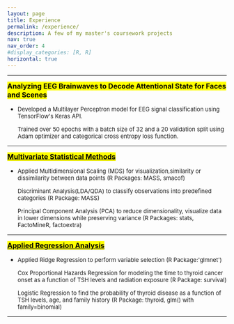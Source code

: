 ```yaml
---
layout: page
title: Experience 
permalink: /experience/
description: A few of my master's coursework projects 
nav: true
nav_order: 4
#display_categories: [R, R]
horizontal: true
---
```


---
**<font size="3"><mark>Analyzing EEG Brainwaves to Decode
Attentional State for Faces and Scenes</mark></font>**  
 - <font size="2">Developed a Multilayer Perceptron model for EEG signal classification using TensorFlow's Keras API.</font></br> 

   <font size="2">Trained over 50 epochs with a batch size of 32 and a 20 validation split using Adam optimizer and categorical cross entropy loss function.</font> 

---
  [**<font size="3"><mark>Multivariate Statistical Methods</mark></font>**](https://github.com/suptib/Multivariate-Methods-on-Wine-Data)
  - <font size="2">Applied Multidimensional Scaling (MDS) for visualization,similarity or dissimilarity between data points (R Packages: MASS, smacof)</font></br>  

    <font size="2">Discriminant Analysis(LDA/QDA) to classify observations into predefined categories (R Package: MASS)</font></br>  
  
    <font size="2">Principal Component Analysis (PCA) to reduce dimensionality, visualize data in lower dimensions while preserving variance (R Packages: stats, FactoMineR, factoextra)</font> 
    
---
  [**<font size="3"><mark>Applied Regression Analysis</mark></font>**](https://github.com/suptib/Applied-Regression-Analysis)
  - <font size="2">Applied Ridge Regression to perform variable selection (R Package:'glmnet')</font></br>  

    <font size="2">Cox Proportional Hazards Regression for modeling the time to thyroid cancer onset as a function of TSH levels and radiation exposure (R Package: survival)</font></br>

    <font size="2">Logistic Regression to find the probability of thyroid disease as a function of TSH levels, age, and family history (R Package: thyroid, glm() with family=binomial)</font>

---





<!-- pages/projects 
<div class="projects">
{% if site.enable_project_categories and page.display_categories %}
   A few of my class projects from several courses during my Master's program at URI     
 
  {% for category in page.display_categories %}
  <h2 class="category">{{ category }}</h2>
  {% assign categorized_projects = site.projects | where: "category", category %}
  {% assign sorted_projects = categorized_projects | sort: "importance" %}
  
   Generate cards for each project 
  {% if page.horizontal %}
  <div class="container">
    <div class="row row-cols-2">
    {% for project in sorted_projects %}
      {% include projects_horizontal.liquid %}
    {% endfor %}
    </div>
  </div>
  {% else %}
  <div class="grid">
    {% for project in sorted_projects %}
      {% include projects.liquid %}
    {% endfor %}
  </div>
  {% endif %}
  {% endfor %}

{% else %}/

 Display projects without categories 

{% assign sorted_projects = site.projects | sort: "importance" %}

   Generate cards for each project

{% if page.horizontal %}

  <div class="container">
    <div class="row row-cols-2">
    {% for project in sorted_projects %}
      {% include projects_horizontal.liquid %}
    {% endfor %}
    </div>
  </div>
  {% else %}
  <div class="grid">
    {% for project in sorted_projects %}
      {% include projects.liquid %}
    {% endfor %}
  </div>
  {% endif %}
{% endif %}
</div> -->


[def]: prof_pic.jpg
